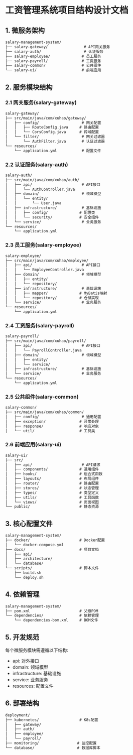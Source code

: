 # 工资管理系统项目结构设计文档

## 1. 微服务架构

```markdown
salary-management-system/
├── salary-gateway/                # API网关服务
├── salary-auth/                   # 认证服务
├── salary-employee/              # 员工服务
├── salary-payroll/               # 工资服务
├── salary-common/                # 公共组件
└── salary-ui/                    # 前端应用
```

## 2. 服务模块结构

### 2.1 网关服务(salary-gateway)
```markdown
salary-gateway/
├── src/main/java/com/xuhao/gateway/
│   ├── config/                   # 网关配置
│   │   ├── RouteConfig.java     # 路由配置
│   │   └── CorsConfig.java      # 跨域配置
│   └── filter/                   # 网关过滤器
│       └── AuthFilter.java       # 认证过滤器
└── resources/
    └── application.yml           # 配置文件
```

### 2.2 认证服务(salary-auth)
```markdown
salary-auth/
├── src/main/java/com/xuhao/auth/
│   ├── api/                      # API接口
│   │   └── AuthController.java
│   ├── domain/                   # 领域模型
│   │   └── entity/
│   │       └── User.java
│   ├── infrastructure/           # 基础设施
│   │   ├── config/              # 配置类
│   │   └── security/            # 安全组件
│   └── service/                  # 业务服务
└── resources/
    └── application.yml
```

### 2.3 员工服务(salary-employee)
```markdown
salary-employee/
├── src/main/java/com/xuhao/employee/
│   ├── api/                      # API接口
│   │   └── EmployeeController.java
│   ├── domain/                   # 领域模型
│   │   ├── entity/
│   │   └── repository/
│   ├── infrastructure/           # 基础设施
│   │   ├── mapper/              # MyBatis映射
│   │   └── repository/          # 仓储实现
│   └── service/                  # 业务服务
└── resources/
    └── application.yml
```

### 2.4 工资服务(salary-payroll)
```markdown
salary-payroll/
├── src/main/java/com/xuhao/payroll/
│   ├── api/                      # API接口
│   │   └── PayrollController.java
│   ├── domain/                   # 领域模型
│   │   ├── entity/
│   │   └── service/
│   ├── infrastructure/           # 基础设施
│   └── service/                  # 业务服务
└── resources/
    └── application.yml
```

### 2.5 公共组件(salary-common)
```markdown
salary-common/
├── src/main/java/com/xuhao/common/
│   ├── config/                   # 通用配置
│   ├── exception/               # 异常处理
│   ├── response/                # 响应对象
│   └── util/                    # 工具类
```

### 2.6 前端应用(salary-ui)
```markdown
salary-ui/
├── src/
│   ├── api/                      # API请求
│   ├── components/              # 通用组件
│   ├── hooks/                   # 组合式函数
│   ├── layouts/                 # 布局组件
│   ├── router/                  # 路由配置
│   ├── stores/                  # 状态管理
│   ├── types/                   # 类型定义
│   ├── utils/                   # 工具函数
│   └── views/                   # 页面视图
└── public/                      # 静态资源
```

## 3. 核心配置文件

```markdown
salary-management-system/
├── docker/                      # Docker配置
│   └── docker-compose.yml
├── docs/                        # 项目文档
│   ├── api/
│   ├── architecture/
│   └── database/
└── scripts/                     # 脚本文件
    ├── build.sh
    └── deploy.sh
```

## 4. 依赖管理

```markdown
salary-management-system/
├── pom.xml                      # 父级POM
└── dependencies/                # 依赖管理
    └── dependencies-bom.xml     # BOM文件
```

## 5. 开发规范

每个微服务模块需遵循以下结构:
- api: 对外接口
- domain: 领域模型
- infrastructure: 基础设施
- service: 业务服务
- resources: 配置文件

## 6. 部署结构

```markdown
deployment/
├── kubernetes/                  # K8s配置
│   ├── gateway/
│   ├── auth/
│   ├── employee/
│   └── payroll/
├── monitoring/                 # 监控配置
└── database/                   # 数据库脚本
```